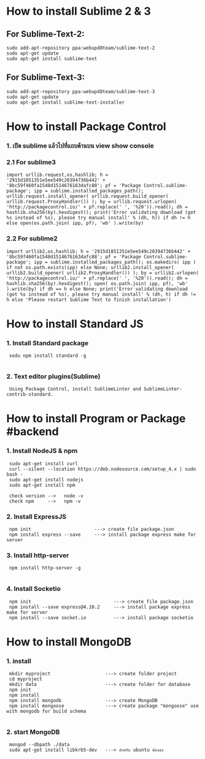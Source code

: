 # How to install Sublime 2 & 3

## For Sublime-Text-2:
```
sudo add-apt-repository ppa:webupd8team/sublime-text-2
sudo apt-get update
sudo apt-get install sublime-text

```
## For Sublime-Text-3:
```
sudo add-apt-repository ppa:webupd8team/sublime-text-3
sudo apt-get update
sudo apt-get install sublime-text-installer

```


# How to install Package Control

### 1. เปิด sublime แล้วไปที่แถบด้านบน view show console
### 2.1   For sublime3
```
import urllib.request,os,hashlib; h = '2915d1851351e5ee549c20394736b442' + '8bc59f460fa1548d1514676163dafc88'; pf = 'Package Control.sublime-package'; ipp = sublime.installed_packages_path(); urllib.request.install_opener( urllib.request.build_opener( urllib.request.ProxyHandler()) ); by = urllib.request.urlopen( 'http://packagecontrol.io/' + pf.replace(' ', '%20')).read(); dh = hashlib.sha256(by).hexdigest(); print('Error validating download (got %s instead of %s), please try manual install' % (dh, h)) if dh != h else open(os.path.join( ipp, pf), 'wb' ).write(by)
```
### 2.2   For sublime2
```
import urllib2,os,hashlib; h = '2915d1851351e5ee549c20394736b442' + '8bc59f460fa1548d1514676163dafc88'; pf = 'Package Control.sublime-package'; ipp = sublime.installed_packages_path(); os.makedirs( ipp ) if not os.path.exists(ipp) else None; urllib2.install_opener( urllib2.build_opener( urllib2.ProxyHandler()) ); by = urllib2.urlopen( 'http://packagecontrol.io/' + pf.replace(' ', '%20')).read(); dh = hashlib.sha256(by).hexdigest(); open( os.path.join( ipp, pf), 'wb' ).write(by) if dh == h else None; print('Error validating download (got %s instead of %s), please try manual install' % (dh, h) if dh != h else 'Please restart Sublime Text to finish installation')
```





# How to install Standard JS

### 1. Install Standard package
```
 sodu npm install standard -g
 
```


### 2. Text editor plugins(Sublime)
```
 Using Package Control, install SublimeLinter and SublimeLinter-contrib-standard.

```




# How to install Program or Package     #backend


### 1. Install NodeJS & npm
```
 sudo apt-get install curl
 curl --silent --location https://deb.nodesource.com/setup_4.x | sudo bash -
 sudo apt-get install nodejs
 sudo apt-get install npm
 
 check version -->   node -v
 check npm     -->   npm -v
```

### 2. Install ExpressJS
```
 npm init                       ---> create file package.json
 npm install express --save     ---> install package express make for server

```

### 3. Install http-server
```
 npm install http-server -g
 
```

### 4. Install Socketio
```
 npm init                              ---> create file package.json
 npm install --save express@4.10.2     ---> install package express make for server
 npm install --save socket.io          ---> install package socketio
```




# How to install MongoDB



### 1. install
```
 mkdir myproject                    ---> create folder project
 cd myproject
 mkdir data                         ---> create folder for database
 npm init
 npm install
 npm install mongodb                ---> create MongoDB
 npm install mongoose               ---> create package "mongoose" use with mongodb for build schema
 
```

### 2. start MongoDB
```
 mongod --dbpath ./data
 sudo apt-get install libkrb5-dev   ---> สำหรับ ubuntu ต้องลง 
```
